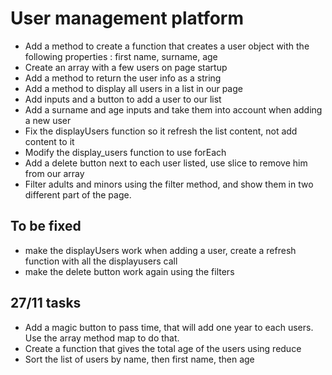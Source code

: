 # User management platform

- Add a method to create a function that creates a user object with the following properties : first name, surname, age
- Create an array with a few users on page startup
- Add a method to return the user info as a string
- Add a method to display all users in a list in our page
- Add inputs and a button to add a user to our list
- Add a surname and age inputs and take them into account when adding a new user
- Fix the displayUsers function so it refresh the list content, not add content to it
- Modify the display_users function to use forEach
- Add a delete button next to each user listed, use slice to remove him from our array
- Filter adults and minors using the filter method, and show them in two different part of the page.

## To be fixed

- make the displayUsers work when adding a user, create a refresh function with all the displayusers call
- make the delete button work again using the filters

## 27/11 tasks

- Add a magic button to pass time, that will add one year to each users. Use the array method map to do that.
- Create a function that gives the total age of the users using reduce
- Sort the list of users by name, then first name, then age
